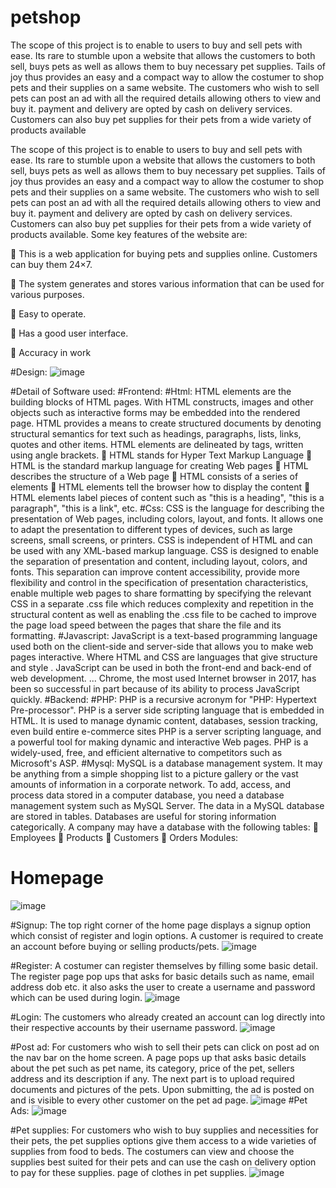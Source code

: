 # petshop
The scope of this project is to enable to users to buy and sell pets with ease. Its rare to stumble upon a website that allows the customers to both sell, buys  pets as well as allows them to buy necessary pet supplies. Tails of joy thus  provides an easy and a compact way to allow the costumer to shop pets and  their supplies on a same website. The customers who wish to sell pets can post  an ad with all the required details allowing others to view and buy it. payment  and delivery are opted by cash on delivery services. Customers can also buy pet  supplies for their pets from a wide variety of products available

The scope of this project is to enable to users to buy and sell pets with ease.
Its rare to stumble upon a website that allows the customers to both sell, buys
pets as well as allows them to buy necessary pet supplies. Tails of joy thus
provides an easy and a compact way to allow the costumer to shop pets and
their supplies on a same website. The customers who wish to sell pets can post
an ad with all the required details allowing others to view and buy it. payment
and delivery are opted by cash on delivery services. Customers can also buy pet
supplies for their pets from a wide variety of products available. Some key
features of the website are:

 This is a web application for buying pets and supplies online. Customers
can buy them 24×7.

 The system generates and stores various information that can be used for
various purposes.

 Easy to operate.

 Has a good user interface.

 Accuracy in work

#Design:
![image](https://user-images.githubusercontent.com/86234577/128296213-90c419cd-8842-4789-81c4-0c526570e108.png)

#Detail of Software used:
#Frontend:
#Html:
HTML elements are the building blocks of HTML pages. With HTML
constructs, images and other objects such as interactive forms may be embedded
into the rendered page. HTML provides a means to create structured
documents by denoting structural semantics for text such as headings,
paragraphs, lists, links, quotes and other items. HTML elements are delineated
by tags, written using angle brackets.
 HTML stands for Hyper Text Markup Language
 HTML is the standard markup language for creating Web pages
 HTML describes the structure of a Web page
 HTML consists of a series of elements
 HTML elements tell the browser how to display the content
 HTML elements label pieces of content such as "this is a heading", "this is
a paragraph", "this is a link", etc.
#Css:
CSS is the language for describing the presentation of Web pages, including colors, layout, and fonts. It allows one to adapt the presentation to different types of
devices, such as large screens, small screens, or printers. CSS is independent of
HTML and can be used with any XML-based markup language.
CSS is designed to enable the separation of presentation and content, including
layout, colors, and fonts. This separation can improve content accessibility, provide more flexibility and control in the specification of presentation characteristics, enable multiple web pages to share formatting by specifying the relevant
CSS in a separate .css file which reduces complexity and repetition in the structural content as well as enabling the .css file to be cached to improve the page
load speed between the pages that share the file and its formatting.
#Javascript:
JavaScript is a text-based programming language used both on the client-side
and server-side that allows you to make web pages interactive. Where HTML and
CSS are languages that give structure and style .
JavaScript can be used in both the front-end and back-end of web
development. ... Chrome, the most used Internet browser in 2017, has been so
successful in part because of its ability to process JavaScript quickly.
#Backend:
#PHP:
PHP is a recursive acronym for "PHP: Hypertext Pre-processor". PHP is a server
side scripting language that is embedded in HTML. It is used to manage dynamic
content, databases, session tracking, even build entire e-commerce sites
PHP is a server scripting language, and a powerful tool for making dynamic and
interactive Web pages.
PHP is a widely-used, free, and efficient alternative to competitors such as Microsoft's ASP.
#Mysql:
MySQL is a database management system.
It may be anything from a simple shopping list to a picture gallery or the vast
amounts of information in a corporate network. To add, access, and process data
stored in a computer database, you need a database management system such
as MySQL Server.
The data in a MySQL database are stored in tables. Databases are useful for storing information categorically. A company may have a database with the following tables:
 Employees
 Products
 Customers
 Orders
Modules:
# Homepage
![image](https://user-images.githubusercontent.com/86234577/128296469-fd6dcd7d-c1b1-4796-a1e7-23d84a178de5.png)

#Signup:
The top right corner of the home page displays a signup option which consist of
register and login options. A customer is required to create an account before
buying or selling products/pets.
![image](https://user-images.githubusercontent.com/86234577/128296505-07002651-c8fd-4c19-bed8-df014c10ba7d.png)

#Register:
A costumer can register themselves by filling some basic detail. The register
page pop ups that asks for basic details such as name, email address dob etc. it
also asks the user to create a username and password which can be used during
login.
![image](https://user-images.githubusercontent.com/86234577/128296616-12213b8d-cdd7-467f-b382-01b87ee0c18d.png)

#Login:
The customers who already created an account can log directly into their respective accounts by their username password. 
![image](https://user-images.githubusercontent.com/86234577/128296643-bb911b1f-6ad2-47ca-817a-180f51896e6c.png)

#Post ad:
For customers who wish to sell their pets can click on post ad on the nav bar on
the home screen. A page pops up that asks basic details about the pet such as pet
name, its category, price of the pet, sellers address and its description if any. The
next part is to upload required documents and pictures of the pets. Upon submitting, the ad is posted on and is visible to every other customer on the pet ad
page.
![image](https://user-images.githubusercontent.com/86234577/128296683-b74291cf-93be-4bfa-a728-d281e2c58b9f.png)
#Pet Ads:
![image](https://user-images.githubusercontent.com/86234577/128296730-2771c944-17f5-41af-a5e6-dfc25e9c06ee.png)

#Pet supplies:
For customers who wish to buy supplies and necessities for their pets, the pet
supplies options give them access to a wide varieties of supplies from food to
beds. The costumers can view and choose the supplies best suited for their pets
and can use the cash on delivery option to pay for these supplies.
 page of clothes in pet supplies.
![image](https://user-images.githubusercontent.com/86234577/128296858-b0464652-27df-4b42-9db6-4477dfd36d61.png)

